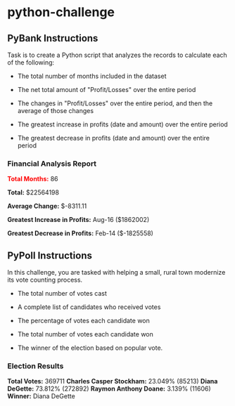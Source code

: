 # python-challenge



## PyBank Instructions

Task is to create a Python script that analyzes the records to calculate each of the following:

* The total number of months included in the dataset

* The net total amount of "Profit/Losses" over the entire period

* The changes in "Profit/Losses" over the entire period, and then the average of those changes

* The greatest increase in profits (date and amount) over the entire period

* The greatest decrease in profits (date and amount) over the entire period

### Financial Analysis Report 

<span style="color: red;">**Total Months:**</span> 86

**Total:** $22564198

**Average Change:** $-8311.11

**Greatest Increase in Profits:** Aug-16 ($1862002)

**Greatest Decrease in Profits:** Feb-14 ($-1825558)


## PyPoll Instructions

In this challenge, you are tasked with helping a small, rural town modernize its vote counting process.

* The total number of votes cast

* A complete list of candidates who received votes

* The percentage of votes each candidate won

* The total number of votes each candidate won

* The winner of the election based on popular vote.

### Election Results
**Total Votes:** 369711
**Charles Casper Stockham:** 23.049% (85213)
**Diana DeGette:** 73.812% (272892)
**Raymon Anthony Doane:** 3.139% (11606)
**Winner:** Diana DeGette
